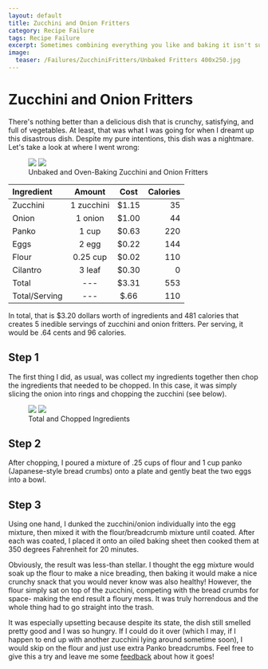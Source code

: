 ```yaml
---
layout: default
title: Zucchini and Onion Fritters
category: Recipe Failure
tags: Recipe Failure
excerpt: Sometimes combining everything you like and baking it isn't such a good idea
image:
  teaser: /Failures/ZucchiniFritters/Unbaked Fritters 400x250.jpg
---
```


# Zucchini and Onion Fritters

There's nothing better than a delicious dish that is crunchy, satisfying, and full of vegetables. At least, that was what I was going for when I dreamt up this disastrous dish. Despite my pure intentions, this dish was a nightmare. Let's take a look at where I went wrong:

<figure class="half">
  <img src="{{ site.url }}/images/Failures/ZucchiniFritters/Unbaked Fritters 1200x600.jpg">
  <img src="{{ site.url }}/images/Failures/ZucchiniFritters/Fritters in Oven 1200x600.jpg">
	<figcaption>Unbaked and Oven-Baking Zucchini and Onion Fritters </figcaption>
</figure>

**Ingredient** | **Amount** | **Cost** |   **Calories**
|:------------- |:-------------:| :-----:|   -----:|
Zucchini |	1	zucchini	| $1.15 |	35
Onion	| 1	onion	| $1.00 |	44
Panko	| 1	cup	 | $0.63 |	220
Eggs |	2	egg	| $0.22 |	144
Flour |	0.25	cup	| $0.02 |	110
Cilantro |	3	leaf	| $0.30 |	0
Total | --- | $3.31 | 553
Total/Serving | --- | $.66  | 110

In total, that is $3.20 dollars worth of ingredients and 481 calories that creates 5 inedible servings of zucchini and onion fritters. Per serving, it would be .64 cents and 96 calories. 

<h2> Step 1 </h2>

The first thing I did, as usual, was collect my ingredients together then chop the ingredients that needed to be chopped. In this case, it was simply slicing the onion into rings and chopping the zucchini (see below).

<figure class="half">
	<img src="{{ site.url }}/images/Failures/ZucchiniFritters/Ingredients.jpg">
	<img src="{{ site.url }}/images/Failures/ZucchiniFritters/Chopped Ingredients.jpg">
	<figcaption>Total and Chopped Ingredients </figcaption>
</figure>

<h2> Step 2 </h2>

After chopping, I poured a mixture of .25 cups of flour and 1 cup panko (Japanese-style bread crumbs) onto a plate and gently beat the two eggs into a bowl.

<h2> Step 3 </h2>

Using one hand, I dunked the zucchini/onion individually into the egg mixture, then mixed it with the flour/breadcrumb mixture until coated. After each was coated, I placed it onto an oiled baking sheet then cooked them at 350 degrees Fahrenheit for 20 minutes. 

Obviously, the result was less-than stellar. I thought the egg mixture would soak up the flour to make a nice breading, then baking it would make a nice crunchy snack that you would never know was also healthy! However, the flour simply sat on top of the zucchini, competing with the bread crumbs for space- making the end result a floury mess. It was truly horrendous and the whole thing had to go straight into the trash.

It was especially upsetting because despite its state, the dish still smelled pretty good and I was so hungry. If I could do it over (which I may, if I happen to end up with another zucchini lying around sometime soon), I would skip on the flour and just use extra Panko breadcrumbs. Feel free to give this a try and leave me some [feedback](http://underwriteyourlife.com/feedback/) about how it goes!
